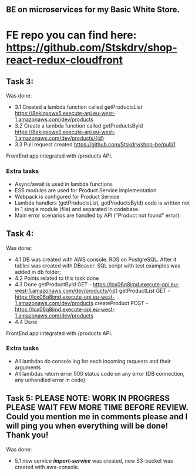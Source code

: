 ## BE on microservices for my Basic White Store. 
# FE repo you can find here: https://github.com/Stskdrv/shop-react-redux-cloudfront

## Task 3:
Was done:

 * 3.1 Created a lambda function called getProductsList https://8ekiqxowx5.execute-api.eu-west-1.amazonaws.com/dev/products
 * 3.2 Create a lambda function called getProductsById https://8ekiqxowx5.execute-api.eu-west-1.amazonaws.com/dev/products/{id}
 * 3.3 Pull request created https://github.com/Stskdrv/shop-be/pull/1

 FrontEnd app integrated with /products API.
### Extra tasks

 - Async/await is used in lambda functions
 - ES6 modules are used for Product Service implementation
 - Webpack is configured for Product Service
 - Lambda handlers (getProductsList, getProductsById) code is written not in 1 single module (file) and separated in codebase.
 - Main error scenarios are handled by API ("Product not found" error).


## Task 4: 
Was done:

 * 4.1 DB was created with AWS console. RDS on PostgreSQL. After it tables was created with DBeaver. SQL script with test examples was added in db folder;
 * 4.2 Points related to this task done
 * 4.3 Done
  getProductById GET - https://lox06q8imd.execute-api.eu-west-1.amazonaws.com/dev/products/{id}
  getProductList GET - https://lox06q8imd.execute-api.eu-west-1.amazonaws.com/dev/products
  createProduct POST - https://lox06q8imd.execute-api.eu-west-1.amazonaws.com/dev/products
 * 4.4 Done

 FrontEnd app integrated with /products API.

 ### Extra tasks

 - All lambdas do console.log for each incoming requests and their arguments
 - All lambdas return error 500 status code on any error (DB connection, any unhandled error in code)

 ## Task 5:  PLEASE NOTE: WORK IN PROGRESS PLEASE WAIT FEW MORE TIME BEFORE REVIEW. Could you mention me in comments please and I will ping you when everything will be done! Thank you!
Was done:

 * 5.1 new service ***import-service*** was created, new S3-bucket was created with aws-console.
 